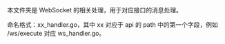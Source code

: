 本文件夹是 WebSocket 的相关处理，用于对应接口的消息处理。

命名格式：xx_handler.go，其中 xx 对应于 api 的 path 中的第一个字段，例如 /ws/execute 对应 ws_handler.go。